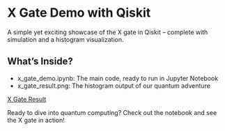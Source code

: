 # X Gate Demo with Qiskit
A simple yet exciting showcase of the X gate in Qiskit – complete with simulation and a histogram visualization.

## What’s Inside?
- x_gate_demo.ipynb: The main code, ready to run in Jupyter Notebook
- x_gate_result.png: The histogram output of our quantum adventure

[X Gate Result](x_gate_result.png)

Ready to dive into quantum computing? Check out the notebook and see the X gate in action!
